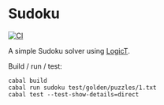# Sudoku

[![CI](https://github.com/pwm/sudoku/workflows/CI/badge.svg)](https://github.com/pwm/sudoku/actions)

A simple Sudoku solver using [LogicT](https://hackage.haskell.org/package/logict).

Build / run / test:
```
cabal build
cabal run sudoku test/golden/puzzles/1.txt
cabal test --test-show-details=direct
```
